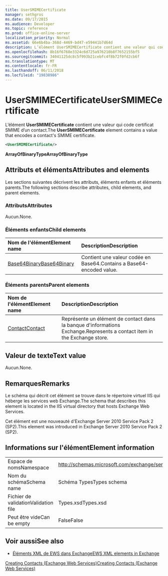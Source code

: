 ```yaml
---
title: UserSMIMECertificate
manager: sethgros
ms.date: 09/17/2015
ms.audience: Developer
ms.topic: reference
ms.prod: office-online-server
localization_priority: Normal
ms.assetid: 66e6b4ba-368d-4469-bd47-e59441b7d64d
description: L’élément UserSMIMECertificate contient une valeur qui code certificat SMIME d’un contact.
ms.openlocfilehash: 8b16f6768e3324c6d725a976210b8f7652155bf5
ms.sourcegitcommit: 34041125dc8c5f993b21cebfc4f8b72f0fd2cb6f
ms.translationtype: MT
ms.contentlocale: fr-FR
ms.lasthandoff: 06/11/2018
ms.locfileid: "19838986"
---
```

# <a name="usersmimecertificate"></a><span data-ttu-id="05321-103">UserSMIMECertificate</span><span class="sxs-lookup"><span data-stu-id="05321-103">UserSMIMECertificate</span></span>

<span data-ttu-id="05321-104">L’élément **UserSMIMECertificate** contient une valeur qui code certificat SMIME d’un contact.</span><span class="sxs-lookup"><span data-stu-id="05321-104">The **UserSMIMECertificate** element contains a value that encodes a contact's SMIME certificate.</span></span> 
  
```XML
<UserSMIMECertificate/>
```

 <span data-ttu-id="05321-105">**ArrayOfBinaryType**</span><span class="sxs-lookup"><span data-stu-id="05321-105">**ArrayOfBinaryType**</span></span>
## <a name="attributes-and-elements"></a><span data-ttu-id="05321-106">Attributs et éléments</span><span class="sxs-lookup"><span data-stu-id="05321-106">Attributes and elements</span></span>

<span data-ttu-id="05321-107">Les sections suivantes décrivent les attributs, éléments enfants et éléments parents.</span><span class="sxs-lookup"><span data-stu-id="05321-107">The following sections describe attributes, child elements, and parent elements.</span></span>
  
### <a name="attributes"></a><span data-ttu-id="05321-108">Attributs</span><span class="sxs-lookup"><span data-stu-id="05321-108">Attributes</span></span>

<span data-ttu-id="05321-109">Aucun.</span><span class="sxs-lookup"><span data-stu-id="05321-109">None.</span></span>
  
### <a name="child-elements"></a><span data-ttu-id="05321-110">Éléments enfants</span><span class="sxs-lookup"><span data-stu-id="05321-110">Child elements</span></span>

|<span data-ttu-id="05321-111">**Nom de l'élément**</span><span class="sxs-lookup"><span data-stu-id="05321-111">**Element name**</span></span>|<span data-ttu-id="05321-112">**Description**</span><span class="sxs-lookup"><span data-stu-id="05321-112">**Description**</span></span>|
|:-----|:-----|
|[<span data-ttu-id="05321-113">Base64Binary</span><span class="sxs-lookup"><span data-stu-id="05321-113">Base64Binary</span></span>](base64binary.md) <br/> |<span data-ttu-id="05321-114">Contient une valeur codée en Base64.</span><span class="sxs-lookup"><span data-stu-id="05321-114">Contains a Base64-encoded value.</span></span>  <br/> |
   
### <a name="parent-elements"></a><span data-ttu-id="05321-115">Éléments parents</span><span class="sxs-lookup"><span data-stu-id="05321-115">Parent elements</span></span>

|<span data-ttu-id="05321-116">**Nom de l'élément**</span><span class="sxs-lookup"><span data-stu-id="05321-116">**Element name**</span></span>|<span data-ttu-id="05321-117">**Description**</span><span class="sxs-lookup"><span data-stu-id="05321-117">**Description**</span></span>|
|:-----|:-----|
|[<span data-ttu-id="05321-118">Contact</span><span class="sxs-lookup"><span data-stu-id="05321-118">Contact</span></span>](contact.md) <br/> |<span data-ttu-id="05321-119">Représente un élément de contact dans la banque d'informations Exchange.</span><span class="sxs-lookup"><span data-stu-id="05321-119">Represents a contact item in the Exchange store.</span></span>  <br/> |
   
## <a name="text-value"></a><span data-ttu-id="05321-120">Valeur de texte</span><span class="sxs-lookup"><span data-stu-id="05321-120">Text value</span></span>

<span data-ttu-id="05321-121">Aucun.</span><span class="sxs-lookup"><span data-stu-id="05321-121">None.</span></span>
  
## <a name="remarks"></a><span data-ttu-id="05321-122">Remarques</span><span class="sxs-lookup"><span data-stu-id="05321-122">Remarks</span></span>

<span data-ttu-id="05321-123">Le schéma qui décrit cet élément se trouve dans le répertoire virtuel IIS qui héberge les services web Exchange.</span><span class="sxs-lookup"><span data-stu-id="05321-123">The schema that describes this element is located in the IIS virtual directory that hosts Exchange Web Services.</span></span>
  
<span data-ttu-id="05321-124">Cet élément est une nouveauté d'Exchange Server 2010 Service Pack 2 (SP2).</span><span class="sxs-lookup"><span data-stu-id="05321-124">This element was introduced in Exchange Server 2010 Service Pack 2 (SP2).</span></span>
  
## <a name="element-information"></a><span data-ttu-id="05321-125">Informations sur l'élément</span><span class="sxs-lookup"><span data-stu-id="05321-125">Element information</span></span>

|||
|:-----|:-----|
|<span data-ttu-id="05321-126">Espace de noms</span><span class="sxs-lookup"><span data-stu-id="05321-126">Namespace</span></span>  <br/> |http://schemas.microsoft.com/exchange/services/2006/types  <br/> |
|<span data-ttu-id="05321-127">Nom du schéma</span><span class="sxs-lookup"><span data-stu-id="05321-127">Schema name</span></span>  <br/> |<span data-ttu-id="05321-128">Schéma Types</span><span class="sxs-lookup"><span data-stu-id="05321-128">Types schema</span></span>  <br/> |
|<span data-ttu-id="05321-129">Fichier de validation</span><span class="sxs-lookup"><span data-stu-id="05321-129">Validation file</span></span>  <br/> |<span data-ttu-id="05321-130">Types.xsd</span><span class="sxs-lookup"><span data-stu-id="05321-130">Types.xsd</span></span>  <br/> |
|<span data-ttu-id="05321-131">Peut être vide</span><span class="sxs-lookup"><span data-stu-id="05321-131">Can be empty</span></span>  <br/> |<span data-ttu-id="05321-132">False</span><span class="sxs-lookup"><span data-stu-id="05321-132">False</span></span>  <br/> |
   
## <a name="see-also"></a><span data-ttu-id="05321-133">Voir aussi</span><span class="sxs-lookup"><span data-stu-id="05321-133">See also</span></span>



- [<span data-ttu-id="05321-134">Éléments XML de EWS dans Exchange</span><span class="sxs-lookup"><span data-stu-id="05321-134">EWS XML elements in Exchange</span></span>](ews-xml-elements-in-exchange.md)


[<span data-ttu-id="05321-135">Creating Contacts (Exchange Web Services)</span><span class="sxs-lookup"><span data-stu-id="05321-135">Creating Contacts (Exchange Web Services)</span></span>](http://msdn.microsoft.com/library/4845917e-70d1-481c-bbd7-011ec6571789%28Office.15%29.aspx)

